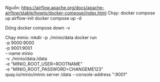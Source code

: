 Nguồn: 
    https://airflow.apache.org/docs/apache-airflow/stable/howto/docker-compose/index.html
Chạy:
docker compose up airflow-init
docker compose up -d

Dừng
docker compose down -v

Chạy minio:
mkdir -p ./minio/data
docker run \
    -p 9000:9000 \
    -p 9001:9001 \
    --name minio \
    -v ./minio/data:/data \
    -e "MINIO_ROOT_USER=ROOTNAME" \
    -e "MINIO_ROOT_PASSWORD=CHANGEME123" \
    quay.io/minio/minio server /data --console-address ":9001"